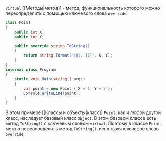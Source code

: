 
`Virtual` [[Методы|метод]] - метод, функциональность которого можно переопределить с помощью ключевого слова `override`. 

```cs
class Point
{
    public int X;
    public int Y;

    public override string ToString()
    {
        return string.Format("{0}, {1}", X, Y); 
    }
}
internal class Program
{
    static void Main(string[] args)
    {
        var point = new Point { X = 1, Y = 3 };
        Console.WriteLine(point);
    }
}
```

В этом примере [[Классы и объекты|класс]] `Point`, как и любой другой класс, наследует базовый класс `Object`. В этом базовом классе есть метод `ToString()` с ключевым словом `virtual`. Поэтому в классе `Point` можно переопределить метод `ToString()`, используя ключевое слово `override`.